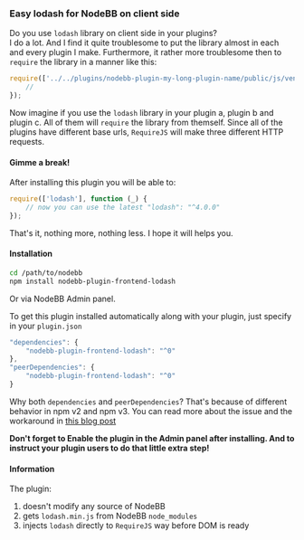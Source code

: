 ### Easy lodash for NodeBB on client side

Do you use `lodash` library on client side in your plugins?  
I do a lot. And I find it quite troublesome to put the library almost in each and every plugin I make. Furthermore, it rather more troublesome then to `require` the library in a manner like this:

```js
require(['../../plugins/nodebb-plugin-my-long-plugin-name/public/js/vendor/lodash/lodash.min'], function (_) {
    //
});
```

Now imagine if you use the `lodash` library in your plugin a, plugin b and plugin c. All of them will `require` the library from themself. Since all of the plugins have different base urls, `RequireJS` will make three different HTTP requests.

#### Gimme a break!

After installing this plugin you will be able to:
```js
require(['lodash'], function (_) {
    // now you can use the latest "lodash": "^4.0.0"
});
```

That's it, nothing more, nothing less. I hope it will helps you.

#### Installation
```sh
cd /path/to/nodebb
npm install nodebb-plugin-frontend-lodash
```
Or via NodeBB Admin panel.

To get this plugin installed automatically along with your plugin, just specify in your `plugin.json`
```js
"dependencies": {
	"nodebb-plugin-frontend-lodash": "^0"
},
"peerDependencies": {
	"nodebb-plugin-frontend-lodash": "^0"
}
```
Why both `dependencies` and `peerDependencies`? That's because of different behavior in npm v2 and npm v3. You can read more about the issue and the workaround in [this blog post](https://codingwithspike.wordpress.com/2016/01/21/dealing-with-the-deprecation-of-peerdependencies-in-npm-3/)

**Don't forget to Enable the plugin in the Admin panel after installing. And to instruct your plugin users to do that little extra step!**

#### Information
The plugin:  
1. doesn't modify any source of NodeBB  
2. gets `lodash.min.js` from NodeBB `node_modules`  
3. injects `lodash` directly to `RequireJS` way before DOM is ready  
